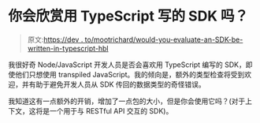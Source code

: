 # 你会欣赏用 TypeScript 写的 SDK 吗？

> 原文:[https://dev . to/mootrichard/would-you-evaluate-an-SDK-be-written-in-typescript-hbl](https://dev.to/mootrichard/would-you-appreciate-an-sdk-being-written-in-typescript-hbl)

我很好奇 Node/JavaScript 开发人员是否会喜欢用 TypeScript 编写的 SDK，即使他们只想使用 transpiled JavaScript。我的倾向是，额外的类型检查将受到欢迎，并有助于避免开发人员从 SDK 传回的数据类型的奇怪错误。

我知道这有一点额外的开销，增加了一点包的大小，但是你会使用它吗？(对于上下文，这将是一个用于与 RESTful API 交互的 SDK)。